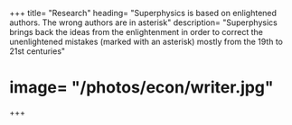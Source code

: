 +++
title= "Research"
heading= "Superphysics is based on enlightened authors. The wrong authors are in asterisk"
description=  "Superphysics brings back the ideas from the enlightenment in order to correct the unenlightened mistakes (marked with an asterisk) mostly from the 19th to 21st centuries"
# image= "/photos/econ/writer.jpg"
+++
